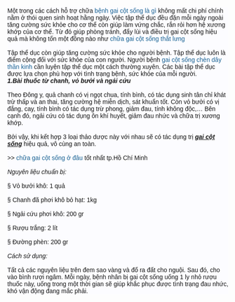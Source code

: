 <div style="margin: 0px; padding: 0px; color: rgb(20, 20, 20); font-family: Tahoma, Helvetica, Arial, sans-serif; font-size: 14px; background-color: rgb(252, 252, 255);">
<div style="margin: 0px; padding: 0px; color: rgb(20, 20, 20); font-family: Tahoma, Helvetica, Arial, sans-serif; font-size: 14px; background-color: rgb(252, 252, 255);">Một trong các cách hỗ trợ chữa <a class="externalLink ProxyLink" href="http://yhoccotruyensaigon.com/benh-gai-cot-song-la-gi-trieu-chung-dau-hieu-nguyen-nhan-503.html" rel="nofollow" style="cursor: text; background: transparent; color: rgb(23, 96, 147) !important; text-decoration-line: none !important; padding: 0px 3px !important; margin: 0px -3px !important; border-radius: 5px !important;" target="_blank">bệnh gai cột sống là gì</a> không mất chi phí chính nằm ở thói quen sinh hoạt hằng ngày. Việc tập thể dục đều đặn mỗi ngày ngoài tăng cường sức khỏe cho cơ thể còn giúp làm vứng chắc, rắn rỏi hơn hệ xương khớp của cơ thể. Từ đó giúp phòng tránh, đẩy lùi và điều trị gai cột sống hiệu quả mà không tốn một đồng nào như <a class="externalLink ProxyLink" href="http://yhoccotruyensaigon.com/cach-chua-va-dieu-tri-gai-cot-song-that-lung-tai-y-hoc-co-truyen-sai-gon-506.html" rel="nofollow" style="cursor: text; background: transparent; color: rgb(23, 96, 147) !important; text-decoration-line: none !important; padding: 0px 3px !important; margin: 0px -3px !important; border-radius: 5px !important;" target="_blank">chữa gai cột sống thắt lưng</a></div>

<div style="margin: 0px; padding: 0px; color: rgb(20, 20, 20); font-family: Tahoma, Helvetica, Arial, sans-serif; font-size: 14px; background-color: rgb(252, 252, 255);">&nbsp;</div>

<div style="margin: 0px; padding: 0px; color: rgb(20, 20, 20); font-family: Tahoma, Helvetica, Arial, sans-serif; font-size: 14px; background-color: rgb(252, 252, 255);">Tập thể dục còn giúp tăng cường sức khỏe cho người bệnh. Tập thể dục luôn là điểm cộng đối với sức khỏe của con người. Người bệnh <a class="externalLink ProxyLink" href="http://yhoccotruyensaigon.com/gai-cot-song-chen-day-than-kinh-cot-song-lung-la-sao-507.html" rel="nofollow" style="cursor: text; background: transparent; color: rgb(23, 96, 147) !important; text-decoration-line: none !important; padding: 0px 3px !important; margin: 0px -3px !important; border-radius: 5px !important;" target="_blank">gai cột sống chèn dây thần kinh</a> cần luyện tập thể dục một cách thường xuyên. Các bài tập thể dục được lựa chọn phù hợp với tình trạng bệnh, sức khỏe của mỗi người.</div>

<div style="margin: 0px; padding: 0px; color: rgb(20, 20, 20); font-family: Tahoma, Helvetica, Arial, sans-serif; font-size: 14px; background-color: rgb(252, 252, 255);"><strong><em>1.Bài thuốc từ chanh, vỏ bưởi và ngải cứu</em></strong></div>

<div style="margin: 0px; padding: 0px; color: rgb(20, 20, 20); font-family: Tahoma, Helvetica, Arial, sans-serif; font-size: 14px; background-color: rgb(252, 252, 255);">&nbsp;</div>

<div style="margin: 0px; padding: 0px; color: rgb(20, 20, 20); font-family: Tahoma, Helvetica, Arial, sans-serif; font-size: 14px; background-color: rgb(252, 252, 255);">Theo Đông y, quả chanh có vị ngọt chua, tính bình, có tác dụng sinh tân chỉ khát trừ thấp và an thai, tăng cường hệ miễn dịch, sát khuẩn tốt. Còn vỏ bưởi có vị đắng, cay, tính bình có tác dụng trừ phong, giảm đau, tính không độc,&hellip; Bên cạnh đó, ngải cứu có tác dụng ôn khí huyết, giảm đau nhức và chữa trị xương khớp.</div>

<div style="margin: 0px; padding: 0px; color: rgb(20, 20, 20); font-family: Tahoma, Helvetica, Arial, sans-serif; font-size: 14px; background-color: rgb(252, 252, 255);">&nbsp;</div>

<div style="margin: 0px; padding: 0px; color: rgb(20, 20, 20); font-family: Tahoma, Helvetica, Arial, sans-serif; font-size: 14px; background-color: rgb(252, 252, 255);">Bởi vậy, khi kết hợp 3 loại thảo dược này với nhau sẽ có tác dụng trị <strong><em><u>gai cột sống</u></em></strong> hiệu quả, vô cùng an toàn.</div>

<div style="margin: 0px; padding: 0px; color: rgb(20, 20, 20); font-family: Tahoma, Helvetica, Arial, sans-serif; font-size: 14px; background-color: rgb(252, 252, 255);">&nbsp;</div>

<div style="margin: 0px; padding: 0px; color: rgb(20, 20, 20); font-family: Tahoma, Helvetica, Arial, sans-serif; font-size: 14px; background-color: rgb(252, 252, 255);">&gt;&gt; <a class="externalLink ProxyLink" href="http://yhoccotruyensaigon.com/dia-chi-kham-va-chua-benh-gai-cot-song-o-dau-tot-tai-tphcm-249.html" rel="nofollow" style="cursor: text; background: transparent; color: rgb(23, 96, 147) !important; text-decoration-line: none !important; padding: 0px 3px !important; margin: 0px -3px !important; border-radius: 5px !important;" target="_blank">chữa gai cột sống ở đâu</a> tốt nhất tp.Hồ Chí Minh</div>

<div style="margin: 0px; padding: 0px; color: rgb(20, 20, 20); font-family: Tahoma, Helvetica, Arial, sans-serif; font-size: 14px; background-color: rgb(252, 252, 255);">&nbsp;</div>

<div style="margin: 0px; padding: 0px; color: rgb(20, 20, 20); font-family: Tahoma, Helvetica, Arial, sans-serif; font-size: 14px; background-color: rgb(252, 252, 255);"><em>Nguyên liệu chuẩn bị:</em></div>

<div style="margin: 0px; padding: 0px; color: rgb(20, 20, 20); font-family: Tahoma, Helvetica, Arial, sans-serif; font-size: 14px; background-color: rgb(252, 252, 255);">&nbsp;</div>

<div style="margin: 0px; padding: 0px; color: rgb(20, 20, 20); font-family: Tahoma, Helvetica, Arial, sans-serif; font-size: 14px; background-color: rgb(252, 252, 255);">&sect; Vỏ bưởi khô: 1 quả</div>

<div style="margin: 0px; padding: 0px; color: rgb(20, 20, 20); font-family: Tahoma, Helvetica, Arial, sans-serif; font-size: 14px; background-color: rgb(252, 252, 255);">&nbsp;</div>

<div style="margin: 0px; padding: 0px; color: rgb(20, 20, 20); font-family: Tahoma, Helvetica, Arial, sans-serif; font-size: 14px; background-color: rgb(252, 252, 255);">&sect; Chanh đã phơi khô bỏ hạt: 1kg</div>

<div style="margin: 0px; padding: 0px; color: rgb(20, 20, 20); font-family: Tahoma, Helvetica, Arial, sans-serif; font-size: 14px; background-color: rgb(252, 252, 255);">&nbsp;</div>

<div style="margin: 0px; padding: 0px; color: rgb(20, 20, 20); font-family: Tahoma, Helvetica, Arial, sans-serif; font-size: 14px; background-color: rgb(252, 252, 255);">&sect; Ngải cứu phơi khô: 200 gr</div>

<div style="margin: 0px; padding: 0px; color: rgb(20, 20, 20); font-family: Tahoma, Helvetica, Arial, sans-serif; font-size: 14px; background-color: rgb(252, 252, 255);">&nbsp;</div>

<div style="margin: 0px; padding: 0px; color: rgb(20, 20, 20); font-family: Tahoma, Helvetica, Arial, sans-serif; font-size: 14px; background-color: rgb(252, 252, 255);">&sect; Rượu trắng: 2 lít</div>

<div style="margin: 0px; padding: 0px; color: rgb(20, 20, 20); font-family: Tahoma, Helvetica, Arial, sans-serif; font-size: 14px; background-color: rgb(252, 252, 255);">&nbsp;</div>

<div style="margin: 0px; padding: 0px; color: rgb(20, 20, 20); font-family: Tahoma, Helvetica, Arial, sans-serif; font-size: 14px; background-color: rgb(252, 252, 255);">&sect; Đường phèn: 200 gr</div>

<div style="margin: 0px; padding: 0px; color: rgb(20, 20, 20); font-family: Tahoma, Helvetica, Arial, sans-serif; font-size: 14px; background-color: rgb(252, 252, 255);">&nbsp;</div>

<div style="margin: 0px; padding: 0px; color: rgb(20, 20, 20); font-family: Tahoma, Helvetica, Arial, sans-serif; font-size: 14px; background-color: rgb(252, 252, 255);"><em>Cách sử dụng:</em></div>

<div style="margin: 0px; padding: 0px; color: rgb(20, 20, 20); font-family: Tahoma, Helvetica, Arial, sans-serif; font-size: 14px; background-color: rgb(252, 252, 255);">&nbsp;</div>

<div style="margin: 0px; padding: 0px; color: rgb(20, 20, 20); font-family: Tahoma, Helvetica, Arial, sans-serif; font-size: 14px; background-color: rgb(252, 252, 255);">Tất cả các nguyên liệu trên đem sao vàng và đổ ra đất cho nguội. Sau đó, cho vào bình rượi ngâm. Mỗi ngày, bệnh nhân bị gai cột sống uống 1 ly nhỏ rượu thuốc này, uống trong một thời gian sẽ giúp khắc phục được tình trạng đau nhức, khó vận động đang mắc phải.</div>
</div>
